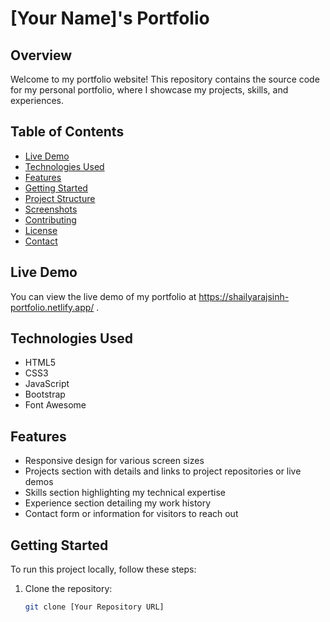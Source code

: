 # [Your Name]'s Portfolio

## Overview

Welcome to my portfolio website! This repository contains the source code for my personal portfolio, where I showcase my projects, skills, and experiences.

## Table of Contents

- [Live Demo](#live-demo)
- [Technologies Used](#technologies-used)
- [Features](#features)
- [Getting Started](#getting-started)
- [Project Structure](#project-structure)
- [Screenshots](#screenshots)
- [Contributing](#contributing)
- [License](#license)
- [Contact](#contact)

## Live Demo

You can view the live demo of my portfolio at https://shailyarajsinh-portfolio.netlify.app/ .

## Technologies Used

- HTML5
- CSS3
- JavaScript
- Bootstrap
- Font Awesome

## Features

- Responsive design for various screen sizes
- Projects section with details and links to project repositories or live demos
- Skills section highlighting my technical expertise
- Experience section detailing my work history
- Contact form or information for visitors to reach out

## Getting Started

To run this project locally, follow these steps:

1. Clone the repository:

   ```bash
   git clone [Your Repository URL]

